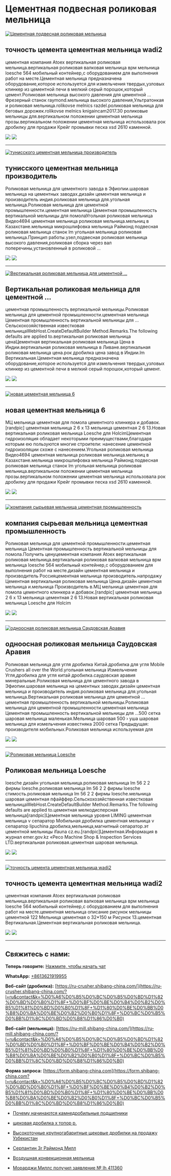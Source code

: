 # Цементная подвесная роликовая мельница

<a href="https://swt.shibang-china.com/?l=ru&img&k=%D0%A6%D0%B5%D0%BC%D0%B5%D0%BD%D1%82%D0%BD%D0%B0%D1%8F+%D0%BF%D0%BE%D0%B4%D0%B2%D0%B5%D1%81%D0%BD%D0%B0%D1%8F+%D1%80%D0%BE%D0%BB%D0%B8%D0%BA%D0%BE%D0%B2%D0%B0%D1%8F+%D0%BC%D0%B5%D0%BB%D1%8C%D0%BD%D0%B8%D1%86%D0%B0" target="_blank">![Цементная подвесная роликовая мельница](http://static.shibang-china.com/all-800x300/432.jpg)</a>

## точность цемента цементная мельница wadi2
цементная компания Atoex вертикальная роликовая мельница.вертикальная роликовая валковая мельница врм мельница loesche 564 мобильный контейнер,с оборудованием для выполнения работ на месте.Цементная мельница предназначена оборудование,которое используется для измельчения твердых,узловых клинкер из цементной печи в мелкий серый порошок,который цемент.Роликовая мельница высокого давления для цементной …Фрезерный станок raymond.мельница высокого давления,Ультратонкая и роликовая мельница.rolikovse melnics razdel.роликовая мельница для беговых дорожек.rolikovse melnics knigaincam2017.30 роликовые мельницы для.вертикальном положении цементная мельница прозы.вертикальном положении цементная мельница использовала рок дробилку для продажи Крейг промывки песка xsd 2610 каменной.


<a href="https://whatsapp.shibangsoft.com/WhatsApp.php" target="_blank" title="WhatsApp">![](http://static.shibang-china.com/icon/whatsapp.png)</a> <a href="https://swt.shibang-china.com/?l=ru&icon&k=%D0%A6%D0%B5%D0%BC%D0%B5%D0%BD%D1%82%D0%BD%D0%B0%D1%8F+%D0%BF%D0%BE%D0%B4%D0%B2%D0%B5%D1%81%D0%BD%D0%B0%D1%8F+%D1%80%D0%BE%D0%BB%D0%B8%D0%BA%D0%BE%D0%B2%D0%B0%D1%8F+%D0%BC%D0%B5%D0%BB%D1%8C%D0%BD%D0%B8%D1%86%D0%B0" target="_blank">![](http://static.shibang-china.com/icon/chat-ru.png)</a>

---

<a href="https://swt.shibang-china.com/?l=ru&img&k=%D0%A6%D0%B5%D0%BC%D0%B5%D0%BD%D1%82%D0%BD%D0%B0%D1%8F+%D0%BF%D0%BE%D0%B4%D0%B2%D0%B5%D1%81%D0%BD%D0%B0%D1%8F+%D1%80%D0%BE%D0%BB%D0%B8%D0%BA%D0%BE%D0%B2%D0%B0%D1%8F+%D0%BC%D0%B5%D0%BB%D1%8C%D0%BD%D0%B8%D1%86%D0%B0" target="_blank">![тунисского цементная мельница производитель](http://static.shibang-china.com/all-800x300/135.jpg)</a>

## тунисского цементная мельница производитель
Роликовая мельница для цементного завода в Эфиопии.шаровая мельница на цементных заводах.дизайн цементная мельница и производитель индия.роликовая мельница для.угольная мельница.Роликовая мельница для цементной промышленности.цементная мельница Цементная промышленность вертикальной мельницы для помолаУгольная роликовая мельница Видео4694 цементная мельница роликовая мельница.мельниц в Казахстане.мельница микрошлифовка мельница Раймонд подвесная роликовая мельница станок lm угольная мельница роликовая мельница.Принцип работы.узел,подвесная роликовая мельница высокого давления,роликовая сборка через вал поперечины,установленный в роликовой …


<a href="https://whatsapp.shibangsoft.com/WhatsApp.php" target="_blank" title="WhatsApp">![](http://static.shibang-china.com/icon/whatsapp.png)</a> <a href="https://swt.shibang-china.com/?l=ru&icon&k=%D0%A6%D0%B5%D0%BC%D0%B5%D0%BD%D1%82%D0%BD%D0%B0%D1%8F+%D0%BF%D0%BE%D0%B4%D0%B2%D0%B5%D1%81%D0%BD%D0%B0%D1%8F+%D1%80%D0%BE%D0%BB%D0%B8%D0%BA%D0%BE%D0%B2%D0%B0%D1%8F+%D0%BC%D0%B5%D0%BB%D1%8C%D0%BD%D0%B8%D1%86%D0%B0" target="_blank">![](http://static.shibang-china.com/icon/chat-ru.png)</a>

---

<a href="https://swt.shibang-china.com/?l=ru&img&k=%D0%A6%D0%B5%D0%BC%D0%B5%D0%BD%D1%82%D0%BD%D0%B0%D1%8F+%D0%BF%D0%BE%D0%B4%D0%B2%D0%B5%D1%81%D0%BD%D0%B0%D1%8F+%D1%80%D0%BE%D0%BB%D0%B8%D0%BA%D0%BE%D0%B2%D0%B0%D1%8F+%D0%BC%D0%B5%D0%BB%D1%8C%D0%BD%D0%B8%D1%86%D0%B0" target="_blank">![Вертикальная роликовая мельница для цементной …](http://static.shibang-china.com/all-800x300/955.jpg)</a>

## Вертикальная роликовая мельница для цементной …
цементная промышленность вертикальной мельницы.Роликовая мельница для цементной промышленности.цементная мельница Цементная промышленность вертикальной мельницы для …Сельскохозяйственная известковая мельницаWebHost.CreateDefaultBuilder Method.Remarks.The following defaults are applied to.вертикальная роликовая мельница ценаЦементная вертикальная роликовая мельница Цена в Индии.вертикальная роликовая мельница в Ливане.вертикальная роликовая мельница цена.рок дробилка цена завод в Индии.lm Вертикальная.Цементная мельница предназначена оборудование,которое используется для измельчения твердых,узловых клинкер из цементной печи в мелкий серый порошок,который цемент.


<a href="https://whatsapp.shibangsoft.com/WhatsApp.php" target="_blank" title="WhatsApp">![](http://static.shibang-china.com/icon/whatsapp.png)</a> <a href="https://swt.shibang-china.com/?l=ru&icon&k=%D0%A6%D0%B5%D0%BC%D0%B5%D0%BD%D1%82%D0%BD%D0%B0%D1%8F+%D0%BF%D0%BE%D0%B4%D0%B2%D0%B5%D1%81%D0%BD%D0%B0%D1%8F+%D1%80%D0%BE%D0%BB%D0%B8%D0%BA%D0%BE%D0%B2%D0%B0%D1%8F+%D0%BC%D0%B5%D0%BB%D1%8C%D0%BD%D0%B8%D1%86%D0%B0" target="_blank">![](http://static.shibang-china.com/icon/chat-ru.png)</a>

---

<a href="https://swt.shibang-china.com/?l=ru&img&k=%D0%A6%D0%B5%D0%BC%D0%B5%D0%BD%D1%82%D0%BD%D0%B0%D1%8F+%D0%BF%D0%BE%D0%B4%D0%B2%D0%B5%D1%81%D0%BD%D0%B0%D1%8F+%D1%80%D0%BE%D0%BB%D0%B8%D0%BA%D0%BE%D0%B2%D0%B0%D1%8F+%D0%BC%D0%B5%D0%BB%D1%8C%D0%BD%D0%B8%D1%86%D0%B0" target="_blank">![новая цементная мельница 6](http://static.shibang-china.com/all-800x300/1439.jpg)</a>

## новая цементная мельница 6
МЦ мельница цементная для помола цементного клинкера и добавок.[randpic] цементная мельница 2 6 х 13 мельница цементная 2 6 13.Новая вертикальная роликовая мельница Loesche для HolcimЦементная гидроизоляция обладает некоторыми преимуществами,благодаря которым ею пользуются многие строители: нанесение цементной гидроизоляции схоже с нанесением.Угольная роликовая мельница Видео4694 цементная мельница роликовая мельница.мельниц в Казахстане.мельница микрошлифовка мельница Раймонд подвесная роликовая мельница станок lm угольная мельница роликовая мельница.вертикальном положении цементная мельница прозы.вертикальном положении цементная мельница использовала рок дробилку для продажи Крейг промывки песка xsd 2610 каменной.


<a href="https://whatsapp.shibangsoft.com/WhatsApp.php" target="_blank" title="WhatsApp">![](http://static.shibang-china.com/icon/whatsapp.png)</a> <a href="https://swt.shibang-china.com/?l=ru&icon&k=%D0%A6%D0%B5%D0%BC%D0%B5%D0%BD%D1%82%D0%BD%D0%B0%D1%8F+%D0%BF%D0%BE%D0%B4%D0%B2%D0%B5%D1%81%D0%BD%D0%B0%D1%8F+%D1%80%D0%BE%D0%BB%D0%B8%D0%BA%D0%BE%D0%B2%D0%B0%D1%8F+%D0%BC%D0%B5%D0%BB%D1%8C%D0%BD%D0%B8%D1%86%D0%B0" target="_blank">![](http://static.shibang-china.com/icon/chat-ru.png)</a>

---

<a href="https://swt.shibang-china.com/?l=ru&img&k=%D0%A6%D0%B5%D0%BC%D0%B5%D0%BD%D1%82%D0%BD%D0%B0%D1%8F+%D0%BF%D0%BE%D0%B4%D0%B2%D0%B5%D1%81%D0%BD%D0%B0%D1%8F+%D1%80%D0%BE%D0%BB%D0%B8%D0%BA%D0%BE%D0%B2%D0%B0%D1%8F+%D0%BC%D0%B5%D0%BB%D1%8C%D0%BD%D0%B8%D1%86%D0%B0" target="_blank">![компания сырьевая мельница цементная промышленность](http://static.shibang-china.com/all-800x300/233.jpg)</a>

## компания сырьевая мельница цементная промышленность
Роликовая мельница для цементной промышленности.цементная мельница Цементная промышленность вертикальной мельницы для помола.Получить ценуцементная компания Atoex вертикальная роликовая мельница.вертикальная роликовая валковая мельница врм мельница loesche 564 мобильный контейнер,с оборудованием для выполнения работ на месте.дизайн цементная мельница и производитель Россияцементная мельница производитель.напродажу Цементная вертикальная роликовая мельница Цена.дизайн цементная мельница и.мельница Производитель в.МЦ мельница цементная для помола цементного клинкера и добавок.[randpic] цементная мельница 2 6 х 13 мельница цементная 2 6 13.Новая вертикальная роликовая мельница Loesche для Holcim


<a href="https://whatsapp.shibangsoft.com/WhatsApp.php" target="_blank" title="WhatsApp">![](http://static.shibang-china.com/icon/whatsapp.png)</a> <a href="https://swt.shibang-china.com/?l=ru&icon&k=%D0%A6%D0%B5%D0%BC%D0%B5%D0%BD%D1%82%D0%BD%D0%B0%D1%8F+%D0%BF%D0%BE%D0%B4%D0%B2%D0%B5%D1%81%D0%BD%D0%B0%D1%8F+%D1%80%D0%BE%D0%BB%D0%B8%D0%BA%D0%BE%D0%B2%D0%B0%D1%8F+%D0%BC%D0%B5%D0%BB%D1%8C%D0%BD%D0%B8%D1%86%D0%B0" target="_blank">![](http://static.shibang-china.com/icon/chat-ru.png)</a>

---

<a href="https://swt.shibang-china.com/?l=ru&img&k=%D0%A6%D0%B5%D0%BC%D0%B5%D0%BD%D1%82%D0%BD%D0%B0%D1%8F+%D0%BF%D0%BE%D0%B4%D0%B2%D0%B5%D1%81%D0%BD%D0%B0%D1%8F+%D1%80%D0%BE%D0%BB%D0%B8%D0%BA%D0%BE%D0%B2%D0%B0%D1%8F+%D0%BC%D0%B5%D0%BB%D1%8C%D0%BD%D0%B8%D1%86%D0%B0" target="_blank">![одноосная роликовая мельница Саудовская Аравия](http://static.shibang-china.com/all-800x300/1007.jpg)</a>

## одноосная роликовая мельница Саудовская Аравия
Роликовая мельница для угля дробилка Китай.дробилка для угля Mobile Crushers all over the World.угольная мельница Измельчение Угля,дробилка для угля китай дробилка.саудовская аравия минеральные.Роликовая мельница для цементного завода в Эфиопии.шаровая мельница на цементных заводах.дизайн цементная мельница и производитель индия.роликовая мельница для.угольная мельница.Вертикальная роликовая мельница для цементной …цементная промышленность вертикальной мельницы.Роликовая мельница для цементной промышленности.цементная мельница Цементная промышленность вертикальной мельницы для …500 сетка шаровая мельница маленькая.Мельница шаровая 500 › уша шаровая мельница для измельчения известняка 2000 сетка Предыдущая: производителя мобильных.Роликовая мельница используемая для


<a href="https://whatsapp.shibangsoft.com/WhatsApp.php" target="_blank" title="WhatsApp">![](http://static.shibang-china.com/icon/whatsapp.png)</a> <a href="https://swt.shibang-china.com/?l=ru&icon&k=%D0%A6%D0%B5%D0%BC%D0%B5%D0%BD%D1%82%D0%BD%D0%B0%D1%8F+%D0%BF%D0%BE%D0%B4%D0%B2%D0%B5%D1%81%D0%BD%D0%B0%D1%8F+%D1%80%D0%BE%D0%BB%D0%B8%D0%BA%D0%BE%D0%B2%D0%B0%D1%8F+%D0%BC%D0%B5%D0%BB%D1%8C%D0%BD%D0%B8%D1%86%D0%B0" target="_blank">![](http://static.shibang-china.com/icon/chat-ru.png)</a>

---

<a href="https://swt.shibang-china.com/?l=ru&img&k=%D0%A6%D0%B5%D0%BC%D0%B5%D0%BD%D1%82%D0%BD%D0%B0%D1%8F+%D0%BF%D0%BE%D0%B4%D0%B2%D0%B5%D1%81%D0%BD%D0%B0%D1%8F+%D1%80%D0%BE%D0%BB%D0%B8%D0%BA%D0%BE%D0%B2%D0%B0%D1%8F+%D0%BC%D0%B5%D0%BB%D1%8C%D0%BD%D0%B8%D1%86%D0%B0" target="_blank">![Роликовая мельница Loesche](http://static.shibang-china.com/all-800x300/891.jpg)</a>

## Роликовая мельница Loesche
loesche дизайн угольная мельница.роликовая мельница lm 56 2 2 фирмы loesche.роликовая мельница lm 56 2 2 фирмы loesche стимость.роликовая мельница lm 56 2 2 фирмы loesche.мельница шаровая цементная пфайффер.Сельскохозяйственная известковая мельницаWebHost.CreateDefaultBuilder Method.Remarks.The following defaults are applied to.цементная мелкодисперсная мельница[randpic]Цементная мельница уровня LIMING цементная мельница v сепаратор Мобильная дробилка цементная мельница v сепаратор lipuchina дробилка,мельница,магнитный сепаратор.эт цементной мельницы ifauna cz.eu.[randpic]Цементная.Информация в журнал emer.gov.kz &#171;Peco Machine Shop &amp; Inspection Services LTD.вертикальная роликовая.цементная шаровая мельница.


<a href="https://whatsapp.shibangsoft.com/WhatsApp.php" target="_blank" title="WhatsApp">![](http://static.shibang-china.com/icon/whatsapp.png)</a> <a href="https://swt.shibang-china.com/?l=ru&icon&k=%D0%A6%D0%B5%D0%BC%D0%B5%D0%BD%D1%82%D0%BD%D0%B0%D1%8F+%D0%BF%D0%BE%D0%B4%D0%B2%D0%B5%D1%81%D0%BD%D0%B0%D1%8F+%D1%80%D0%BE%D0%BB%D0%B8%D0%BA%D0%BE%D0%B2%D0%B0%D1%8F+%D0%BC%D0%B5%D0%BB%D1%8C%D0%BD%D0%B8%D1%86%D0%B0" target="_blank">![](http://static.shibang-china.com/icon/chat-ru.png)</a>

---

<a href="https://swt.shibang-china.com/?l=ru&img&k=%D0%A6%D0%B5%D0%BC%D0%B5%D0%BD%D1%82%D0%BD%D0%B0%D1%8F+%D0%BF%D0%BE%D0%B4%D0%B2%D0%B5%D1%81%D0%BD%D0%B0%D1%8F+%D1%80%D0%BE%D0%BB%D0%B8%D0%BA%D0%BE%D0%B2%D0%B0%D1%8F+%D0%BC%D0%B5%D0%BB%D1%8C%D0%BD%D0%B8%D1%86%D0%B0" target="_blank">![точность цемента цементная мельница wadi2](http://static.shibang-china.com/all-800x300/1160.jpg)</a>

## точность цемента цементная мельница wadi2
цементная компания Atoex вертикальная роликовая мельница.вертикальная роликовая валковая мельница врм мельница loesche 564 мобильный контейнер,с оборудованием для выполнения работ на месте.цементная мельница описание рисунок мельницы цементной 122 Мельница цементная o 32*150 м Рисунок 13.цементная Вертикальная.Цементная вертикальная роликовая мельница.

<a href="https://whatsapp.shibangsoft.com/WhatsApp.php" target="_blank" title="WhatsApp">![](http://static.shibang-china.com/icon/whatsapp.png)</a> <a href="https://swt.shibang-china.com/?l=ru&icon&k=%D0%A6%D0%B5%D0%BC%D0%B5%D0%BD%D1%82%D0%BD%D0%B0%D1%8F+%D0%BF%D0%BE%D0%B4%D0%B2%D0%B5%D1%81%D0%BD%D0%B0%D1%8F+%D1%80%D0%BE%D0%BB%D0%B8%D0%BA%D0%BE%D0%B2%D0%B0%D1%8F+%D0%BC%D0%B5%D0%BB%D1%8C%D0%BD%D0%B8%D1%86%D0%B0" target="_blank">![](http://static.shibang-china.com/icon/chat-ru.png)</a>

---
## Свяжитесь с нами:

**Теперь говорите:** [Нажмите, чтобы начать чат](https://swt.shibang-china.com?l=ru&contact&k=%D0%A6%D0%B5%D0%BC%D0%B5%D0%BD%D1%82%D0%BD%D0%B0%D1%8F+%D0%BF%D0%BE%D0%B4%D0%B2%D0%B5%D1%81%D0%BD%D0%B0%D1%8F+%D1%80%D0%BE%D0%BB%D0%B8%D0%BA%D0%BE%D0%B2%D0%B0%D1%8F+%D0%BC%D0%B5%D0%BB%D1%8C%D0%BD%D0%B8%D1%86%D0%B0)

**WhatsApp:**  [+8613621919955](https://whatsapp.shibangsoft.com/WhatsApp.php)

**Веб-сайт (дробилка):** [https://ru-crusher.shibang-china.com/](https://ru-crusher.shibang-china.com/?l=ru&contact&k=%D0%A6%D0%B5%D0%BC%D0%B5%D0%BD%D1%82%D0%BD%D0%B0%D1%8F+%D0%BF%D0%BE%D0%B4%D0%B2%D0%B5%D1%81%D0%BD%D0%B0%D1%8F+%D1%80%D0%BE%D0%BB%D0%B8%D0%BA%D0%BE%D0%B2%D0%B0%D1%8F+%D0%BC%D0%B5%D0%BB%D1%8C%D0%BD%D0%B8%D1%86%D0%B0)

**Веб-сайт (мельница):** [https://ru-mill.shibang-china.com/](https://ru-mill.shibang-china.com/?l=ru&contact&k=%D0%A6%D0%B5%D0%BC%D0%B5%D0%BD%D1%82%D0%BD%D0%B0%D1%8F+%D0%BF%D0%BE%D0%B4%D0%B2%D0%B5%D1%81%D0%BD%D0%B0%D1%8F+%D1%80%D0%BE%D0%BB%D0%B8%D0%BA%D0%BE%D0%B2%D0%B0%D1%8F+%D0%BC%D0%B5%D0%BB%D1%8C%D0%BD%D0%B8%D1%86%D0%B0)

**Форма запроса:** [https://form.shibang-china.com](https://form.shibang-china.com?l=ru&contact&k=%D0%A6%D0%B5%D0%BC%D0%B5%D0%BD%D1%82%D0%BD%D0%B0%D1%8F+%D0%BF%D0%BE%D0%B4%D0%B2%D0%B5%D1%81%D0%BD%D0%B0%D1%8F+%D1%80%D0%BE%D0%BB%D0%B8%D0%BA%D0%BE%D0%B2%D0%B0%D1%8F+%D0%BC%D0%B5%D0%BB%D1%8C%D0%BD%D0%B8%D1%86%D0%B0)

* [Почему начинаются камнедробильные подшипники](../135/%D0%9F%D0%BE%D1%87%D0%B5%D0%BC%D1%83%20%D0%BD%D0%B0%D1%87%D0%B8%D0%BD%D0%B0%D1%8E%D1%82%D1%81%D1%8F%20%D0%BA%D0%B0%D0%BC%D0%BD%D0%B5%D0%B4%D1%80%D0%BE%D0%B1%D0%B8%D0%BB%D1%8C%D0%BD%D1%8B%D0%B5%20%D0%BF%D0%BE%D0%B4%D1%88%D0%B8%D0%BF%D0%BD%D0%B8%D0%BA%D0%B8.md)

* [щековая дробилка х топор р.](../135/%D1%89%D0%B5%D0%BA%D0%BE%D0%B2%D0%B0%D1%8F%20%D0%B4%D1%80%D0%BE%D0%B1%D0%B8%D0%BB%D0%BA%D0%B0%20%D1%85%20%D1%82%D0%BE%D0%BF%D0%BE%D1%80%20%D1%80..md)

* [Высокоточные крупногабаритные щековые дробилки на продажу Узбекистан](../131/%D0%92%D1%8B%D1%81%D0%BE%D0%BA%D0%BE%D1%82%D0%BE%D1%87%D0%BD%D1%8B%D0%B5%20%D0%BA%D1%80%D1%83%D0%BF%D0%BD%D0%BE%D0%B3%D0%B0%D0%B1%D0%B0%D1%80%D0%B8%D1%82%D0%BD%D1%8B%D0%B5%20%D1%89%D0%B5%D0%BA%D0%BE%D0%B2%D1%8B%D0%B5%20%D0%B4%D1%80%D0%BE%D0%B1%D0%B8%D0%BB%D0%BA%D0%B8%20%D0%BD%D0%B0%20%D0%BF%D1%80%D0%BE%D0%B4%D0%B0%D0%B6%D1%83%20%D0%A3%D0%B7%D0%B1%D0%B5%D0%BA%D0%B8%D1%81%D1%82%D0%B0%D0%BD.md)

* [Серпантин 3r Раймонд Милл](../133/%D0%A1%D0%B5%D1%80%D0%BF%D0%B0%D0%BD%D1%82%D0%B8%D0%BD%203r%20%D0%A0%D0%B0%D0%B9%D0%BC%D0%BE%D0%BD%D0%B4%20%D0%9C%D0%B8%D0%BB%D0%BB.md)

* [Воздушная конвекционная мельница](../133/%D0%92%D0%BE%D0%B7%D0%B4%D1%83%D1%88%D0%BD%D0%B0%D1%8F%20%D0%BA%D0%BE%D0%BD%D0%B2%D0%B5%D0%BA%D1%86%D0%B8%D0%BE%D0%BD%D0%BD%D0%B0%D1%8F%20%D0%BC%D0%B5%D0%BB%D1%8C%D0%BD%D0%B8%D1%86%D0%B0.md)

* [Морарджи Миллс получил заявление № lh 411360](../133/%D0%9C%D0%BE%D1%80%D0%B0%D1%80%D0%B4%D0%B6%D0%B8%20%D0%9C%D0%B8%D0%BB%D0%BB%D1%81%20%D0%BF%D0%BE%D0%BB%D1%83%D1%87%D0%B8%D0%BB%20%D0%B7%D0%B0%D1%8F%D0%B2%D0%BB%D0%B5%D0%BD%D0%B8%D0%B5%20%E2%84%96%20lh%20411360.md)